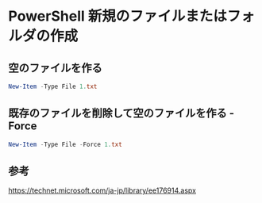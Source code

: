 ﻿# PowerShell 新規のファイルまたはフォルダの作成

## 空のファイルを作る

```powershell
New-Item -Type File 1.txt
```

## 既存のファイルを削除して空のファイルを作る -Force

```powershell
New-Item -Type File -Force 1.txt
```

## 参考
https://technet.microsoft.com/ja-jp/library/ee176914.aspx
